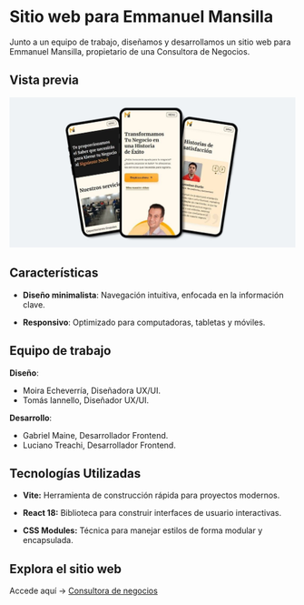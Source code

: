 # Sitio web para Emmanuel Mansilla

Junto a un equipo de trabajo, diseñamos y desarrollamos un sitio web para Emmanuel Mansilla, propietario de una Consultora de Negocios.

## Vista previa

![Vista previa del sitio](public/readme-preview1.jpg)

## Características

- **Diseño minimalista**: Navegación intuitiva, enfocada en la información clave.

- **Responsivo**: Optimizado para computadoras, tabletas y móviles.

## Equipo de trabajo

**Diseño**:

- Moira Echeverría, Diseñadora UX/UI.
- Tomás Iannello, Diseñador UX/UI.

**Desarrollo**:

- Gabriel Maine, Desarrollador Frontend.
- Luciano Treachi, Desarrollador Frontend.

## Tecnologías Utilizadas

- **Vite:** Herramienta de construcción rápida para proyectos modernos.

- **React 18:** Biblioteca para construir interfaces de usuario interactivas.

- **CSS Modules:** Técnica para manejar estilos de forma modular y encapsulada.

## Explora el sitio web

Accede aquí → [Consultora de negocios](https://consultoradenegocios.vercel.app/)
